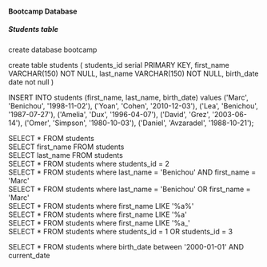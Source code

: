 #### Bootcamp Database

##### Students table



create database bootcamp

create table students (
	students_id serial PRIMARY KEY,
	first_name VARCHAR(150) NOT NULL,
	last_name VARCHAR(150) NOT NULL,
	birth_date date not null
)

INSERT INTO students (first_name, last_name, birth_date)
	values ('Marc', 'Benichou', '1998-11-02'),
			('Yoan', 'Cohen', '2010-12-03'),
			('Lea', 'Benichou', '1987-07-27'),
			('Amelia', 'Dux', '1996-04-07'),
			('David', 'Grez', '2003-06-14'),
			('Omer', 'Simpson', '1980-10-03'),
			('Daniel', 'Avzaradel', '1988-10-21');

SELECT * FROM students <br/>
SELECT first_name FROM students <br/>
SELECT last_name FROM students <br/>
SELECT * FROM students where students_id = 2 <br/>
SELECT * FROM students where last_name = 'Benichou' AND first_name = 'Marc' <br/>
SELECT * FROM students where last_name = 'Benichou' OR first_name = 'Marc' <br/>
SELECT * FROM students where first_name LIKE '%a%' <br/>
SELECT * FROM students where first_name LIKE '%a' <br/>
SELECT * FROM students where first_name LIKE '%a_' <br/>
SELECT * FROM students where students_id = 1 OR students_id = 3 <br/>

SELECT * FROM students where birth_date between '2000-01-01' AND current_date
